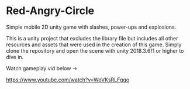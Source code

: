 # Red-Angry-Circle
Simple mobile 2D unity game with slashes, power-ups and explosions.

This is a unity project that excludes the library file but includes all other resources and assets that were used in the creation of this game.
Simply clone the repository and open the scene with unity 2018.3.6f1 or higher to dive in.

Watch gameplay vid below ->

https://www.youtube.com/watch?v=WoVKsRLFggo
